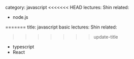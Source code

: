 category: javascript
<<<<<<< HEAD
lectures: Shin
related:

-   node.js

=======
title: javascript basic
lectures: Shin
related:

>>>>>>> update-title
-   typescript
-   React
